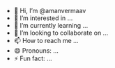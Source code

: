 - 👋 Hi, I’m @amanvermaav
- 👀 I’m interested in ...
- 🌱 I’m currently learning ...
- 💞️ I’m looking to collaborate on ...
- 📫 How to reach me ...
- 😄 Pronouns: ...
- ⚡ Fun fact: ...

<!---
amanvermaav/amanvermaav is a ✨ special ✨ repository because its `README.md` (this file) appears on your GitHub profile.
You can click the Preview link to take a look at your changes.
--->
